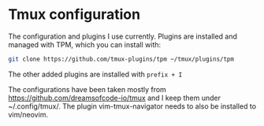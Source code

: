 # Tmux configuration

The configuration and plugins I use currently. Plugins are installed and managed with TPM, which you can install with:

```bash
git clone https://github.com/tmux-plugins/tpm ~/tmux/plugins/tpm
```

The other added plugins are installed with `prefix + I`

The configurations have been taken mostly from https://github.com/dreamsofcode-io/tmux and I keep them under ~/.config/tmux/. The plugin vim-tmux-navigator needs to also be installed to vim/neovim.
